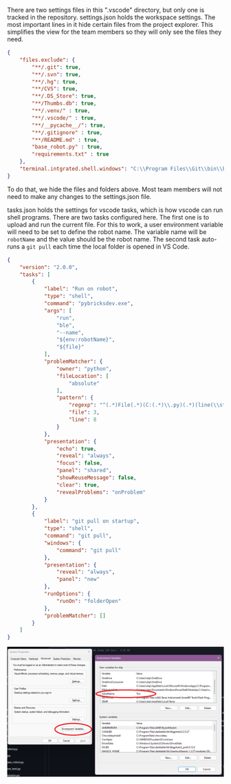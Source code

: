 There are two settings files in this ".vscode" directory, but only one is tracked in the repository.
settings.json holds the workspace settings. The most important lines in it hide certain files from the project explorer. This simplifies the view for the team members so they will only see the files they need.
~~~json
{
    "files.exclude": {
        "**/.git": true,
        "**/.svn": true,
        "**/.hg": true,
        "**/CVS": true,
        "**/.DS_Store": true,
        "**/Thumbs.db": true,
        "**/.venv/" : true,
        "**/.vscode/" : true,
        "**/__pycache__/": true,
        "**/.gitignore" : true,
        "**/README.md" : true,
        "base_robot.py" : true,
        "requirements.txt" : true
    }, 
    "terminal.intgrated.shell.windows": "C:\\Program Files\\Git\\bin\\bash.exe"
}
~~~

To do that, we hide the files and folders above. Most team members will not need to make any changes to the settings.json file.

tasks.json holds the settings for vscode tasks, which is how vscode can run shell programs. There are two tasks configured here. The first one is to upload and run the current file. For this to work, a user environment variable will need to be set to define the robot name. The variable name will be `robotName` and the value should be the robot name. The second task auto-runs a `git pull` each time the local folder is opened in VS Code.

~~~json
{
    "version": "2.0.0",
    "tasks": [
        {
            "label": "Run on robot",
            "type": "shell",
            "command": "pybricksdev.exe",
            "args": [
                "run",
                "ble",
                "--name",
                "${env:robotName}",
                "${file}"
            ],
            "problemMatcher": {
                "owner": "python",
                "fileLocation": [
                    "absolute"
                ],
                "pattern": {
                    "regexp": "^(.*)File(.*)(C:(.*)\\.py)(.*)(line(\\s*))([0-9]+),",
                    "file": 3,
                    "line": 8
                }
            },
            "presentation": {
                "echo": true,
                "reveal": "always",
                "focus": false,
                "panel": "shared",
                "showReuseMessage": false,
                "clear": true,
                "revealProblems": "onProblem"
            }
        },
        {
            "label": "git pull on startup",
            "type": "shell",
            "command": "git pull",
            "windows": {
                "command": "git pull"
            },
            "presentation": {
                "reveal": "always",
                "panel": "new"
            },
            "runOptions": {
                "runOn": "folderOpen"
            },
            "problemMatcher": []
        }
    ]
}
~~~
![](../help/images/EnvironmentVariables.png)
